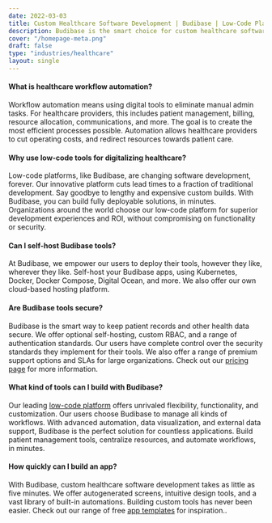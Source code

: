```yaml
---
date: 2022-03-03
title: Custom Healthcare Software Development | Budibase | Low-Code Platform
description: Budibase is the smart choice for custom healthcare software development. Our low-code platform offers fast builds and incredible functionality.
cover: "/homepage-meta.png"
draft: false
type: "industries/healthcare"
layout: single
---
```


#### What is healthcare workflow automation?
Workflow automation means using digital tools to eliminate manual admin tasks. For healthcare providers, this includes patient management, billing, resource allocation, communications, and more. The goal is to create the most efficient processes possible. Automation allows healthcare providers to cut operating costs, and redirect resources towards patient care.

#### Why use low-code tools for digitalizing healthcare?
Low-code platforms, like Budibase, are changing software development, forever. Our innovative platform cuts lead times to a fraction of traditional development. Say goodbye to lengthy and expensive custom builds. With Budibase, you can build fully deployable solutions, in minutes. Organizations around the world choose our low-code platform for superior development experiences and ROI, without compromising on functionality or security.

#### Can I self-host Budibase tools?
At Budibase, we empower our users to deploy their tools, however they like, wherever they like. Self-host your Budibase apps, using Kubernetes, Docker, Docker Compose, Digital Ocean, and more. We also offer our own cloud-based hosting platform.

#### Are Budibase tools secure?
Budibase is the smart way to keep patient records and other health data secure. We offer optional self-hosting, custom RBAC, and a range of authentication standards. Our users have complete control over the security standards they implement for their tools. We also offer a range of premium support options and SLAs for large organizations. Check out our [pricing page](https://budibase.com/pricing) for more information.

#### What kind of tools can I build with Budibase?
Our leading [low-code platform](https://budibase.com/product) offers unrivaled flexibility, functionality, and customization. Our users choose Budibase to manage all kinds of workflows. With advanced automation, data visualization, and external data support, Budibase is the perfect solution for countless applications. Build patient management tools, centralize resources, and automate workflows, in minutes.

#### How quickly can I build an app?
With Budibase, custom healthcare software development takes as little as five minutes. We offer autogenerated screens, intuitive design tools, and a vast library of built-in automations. Building custom tools has never been easier. Check out our range of free [app templates](https://budibase.com/templates) for inspiration..